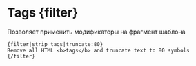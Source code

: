 Tags {filter}
=============

Позволяет применить модификаторы на фрагмент шаблона

```smarty
{filter|strip_tags|truncate:80}
Remove all HTML <b>tags</b> and truncate text to 80 symbols
{/filter}
```